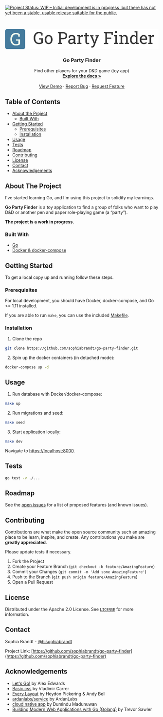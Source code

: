 <!-- PROJECT SHIELDS -->

[![Project Status: WIP – Initial development is in progress, but there has not yet been a stable, usable release suitable for the public.][status-shield]][status-url]

<!-- PROJECT LOGO -->
<br />
<p align="center">
  <a href="https://github.com/sophiabrandt/go-party-finder">
    <img src="logo.png" alt="Logo">
  </a>

  <h3 align="center">Go Party Finder</h3>

  <p align="center">
    Find other players for your D&D game (toy app)
    <br />
    <a href="https://github.com/sophiabrandt/go-party-finder"><strong>Explore the docs »</strong></a>
    <br />
    <br />
    <a href="https://github.com/sophiabrandt/go-party-finder">View Demo</a>
    ·
    <a href="https://github.com/sophiabrandt/go-party-finder/issues">Report Bug</a>
    ·
    <a href="https://github.com/sophiabrandt/go-party-finder/issues">Request Feature</a>
  </p>
</p>

<!-- TABLE OF CONTENTS -->

## Table of Contents

- [About the Project](#about-the-project)
  - [Built With](#built-with)
- [Getting Started](#getting-started)
  - [Prerequisites](#prerequisites)
  - [Installation](#installation)
- [Usage](#usage)
- [Tests](#tests)
- [Roadmap](#roadmap)
- [Contributing](#contributing)
- [License](#license)
- [Contact](#contact)
- [Acknowledgements](#acknowledgements)

<!-- ABOUT THE PROJECT -->

## About The Project

I've started learning Go, and I'm using this project to solidify my learnings.

**Go Party Finder** is a toy application to find a group of folks who want to play D&D or another pen and paper role-playing game (a “party”).

**The project is a work in progress.**

### Built With

- [Go](https://golang.org/)
- [Docker & docker-compose](https://golang.org/)

<!-- GETTING STARTED -->

## Getting Started

To get a local copy up and running follow these steps.

### Prerequisites

For local development, you should have Docker, docker-compose, and Go >= 1.11 installed.

If you are able to run `make`, you can use the included [Makefile](Makefile).

### Installation

1. Clone the repo

```sh
git clone https://github.com/sophiabrandt/go-party-finder.git
```

2. Spin up the docker containers (in detached mode):

```sh
docker-compose up -d
```

<!-- USAGE EXAMPLES -->

## Usage

1. Run database with Docker/docker-compose:

```sh
make up
```

2. Run migrations and seed:

```sh
make seed
```

3. Start application locally:

```sh
make dev
```


Navigate to [https://localhost:8000](https://localhost:8000).


## Tests

```sh
go test -v ./...
```

<!-- ROADMAP -->

## Roadmap

See the [open issues](https://github.com/sophiabrandt/go-party-finder/issues) for a list of proposed features (and known issues).

<!-- CONTRIBUTING -->

## Contributing

Contributions are what make the open source community such an amazing place to be learn, inspire, and create. Any contributions you make are **greatly appreciated**.

Please update tests if necessary.

1. Fork the Project
2. Create your Feature Branch (`git checkout -b feature/AmazingFeature`)
3. Commit your Changes (`git commit -m 'Add some AmazingFeature'`)
4. Push to the Branch (`git push origin feature/AmazingFeature`)
5. Open a Pull Request

<!-- LICENSE -->

## License

Distributed under the Apache 2.0 License. See [`LICENSE`](LICENSE) for more information.

<!-- CONTACT -->

## Contact

Sophia Brandt - [@hisophiabrandt](https://twitter.com/@hisophiabrandt)

Project Link: [https://github.com/sophiabrandt/go-party-finder](https://github.com/sophiabrandt/go-party-finder)

<!-- ACKNOWLEDGEMENTS -->

## Acknowledgements

- [Let's Go!][letsgo] by Alex Edwards
- [Basic.css](https://github.com/vladocar/Basic.css) by Vladimir Carrer
- [Every Layout](https://every-layout.dev) by Heydon Pickering & Andy Bell
- [ardanlabs/service][service] by ArdanLabs
- [cloud native app](https://github.com/learning-cloud-native-go/myapp) by Dumindu Madunuwan
- [Building Modern Web Applications with Go (Golang)](https://www.udemy.com/course/building-modern-web-applications-with-go/) by Trevor Sawler

<!-- MARKDOWN LINKS & IMAGES -->
<!-- https://www.markdownguide.org/basic-syntax/#reference-style-links -->

[status-shield]: https://www.repostatus.org/badges/latest/wip.svg
[status-url]: https://www.repostatus.org/#wip
[letsgo]: https://lets-go.alexedwards.net/
[service]: https://github.com/ardanlabs/service
